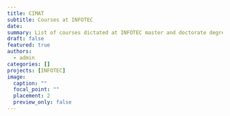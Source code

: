 ```yaml
---
title: CIMAT
subtitle: Courses at INFOTEC
date: 
summary: List of courses dictated at INFOTEC master and doctorate degrees.
draft: false
featured: true
authors:
  - admin
categories: []
projects: [INFOTEC]
image:
  caption: ""
  focal_point: ""
  placement: 2
  preview_only: false
---
```

